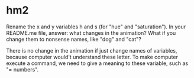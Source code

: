 # hm2
Rename the x and y variables h and s (for "hue" and "saturation"). In your README.me file, answer: what changes in the animation? What if you change them to nonsense names, like "dog" and "cat"?

There is no change in the animation if just change names of variables, because computer would't understand these letter. To make computer execute a command, we need to give a meaning to these variable, such as "= numbers". 
